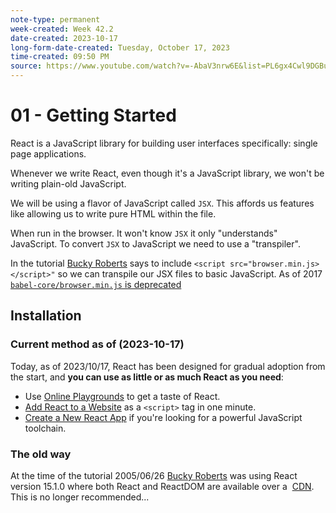 ```yaml
---
note-type: permanent
week-created: Week 42.2
date-created: 2023-10-17
long-form-date-created: Tuesday, October 17, 2023
time-created: 09:50 PM
source: https://www.youtube.com/watch?v=-AbaV3nrw6E&list=PL6gx4Cwl9DGBuKtLgPR_zWYnrwv-JllpA&index=1&ab_channel=thenewboston
---
```

# 01 - Getting Started

React is a JavaScript library for building user interfaces specifically: single page applications.

Whenever we write React, even though it's a JavaScript library, we won't be writing plain-old
JavaScript.

We will be using a flavor of JavaScript called `JSX`. This affords us features like allowing us to
write pure HTML within the file.

When run in the browser. It won't know `JSX` it only "understands" JavaScript.
To convert `JSX` to JavaScript we need to use a "transpiler".

In the tutorial [Bucky Roberts](../../authors-people-key-figures/thenewboston.md) says to include `<script src="browser.min.js></script>"`
so we can transpile our JSX files to basic JavaScript. As of 2017 [`babel-core/browser.min.js` is deprecated](https://github.com/fullstackreact/30-days-of-react/issues/17)

## Installation

### Current method as of (2023-10-17)

Today, as of 2023/10/17, React has been designed for gradual adoption from the start, and **you can use as little or as much React as you need**:

- Use [Online Playgrounds](https://reactjs.org/docs/getting-started.html#online-playgrounds) to get a taste of React.
- [Add React to a Website](https://reactjs.org/docs/add-react-to-a-website.html) as a `<script>` tag in one minute.
- [Create a New React App](https://reactjs.org/docs/create-a-new-react-app.html) if you're looking for a powerful JavaScript toolchain.

### The old way

At the time of the tutorial 2005/06/26 [Bucky Roberts](../../authors-people-key-figures/thenewboston.md) was using React version 15.1.0 where
both React and ReactDOM are available over a  [CDN](https://reactjs.org/docs/cdn-links.html). This is no longer recommended...
